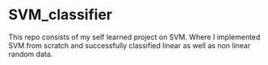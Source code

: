 # SVM_classifier
This repo consists of my self learned project on SVM. Where I implemented SVM from scratch and successfully classified linear as well as non linear random data. 
